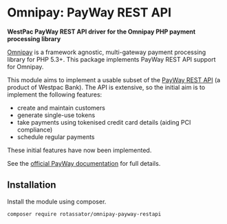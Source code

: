 # Omnipay: PayWay REST API

**WestPac PayWay REST API driver for the Omnipay PHP payment processing library**

[Omnipay](https://github.com/thephpleague/omnipay) is a framework agnostic, multi-gateway payment
processing library for PHP 5.3+. This package implements PayWay REST API support for Omnipay.

This module aims to implement a usable subset of the [PayWay REST API](https://www.payway.com.au/rest-docs/index.html) (a product of Westpac Bank). The API is extensive, so the initial aim is to implement the following features:

* create and maintain customers
* generate single-use tokens
* take payments using tokenised credit card details (aiding PCI compliance)
* schedule regular payments

These initial features have now been implemented.

See the [official PayWay documentation](https://www.payway.com.au/rest-docs/index.html) for full details.

## Installation

Install the module using composer.

```
composer require rotassator/omnipay-payway-restapi
```

